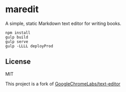 # maredit

A simple, static Markdown text editor for writing books.

```
npm install
gulp build
gulp serve
gulp -LLLL deployProd
```

## License
MIT

This project is a fork of [GoogleChromeLabs/text-editor](https://github.com/GoogleChromeLabs/text-editor)
